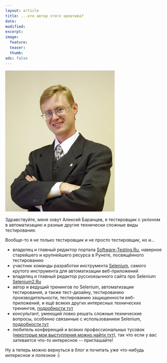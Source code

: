 ```yaml
---
layout: article
title: ...кто автор этого креатива?
date: 
modified:
excerpt:
image:
  feature:
  teaser:
  thumb:
ads: false
---
```

![Алексей Баранцев](/images/barantsev.jpg)

Здравствуйте, меня зовут Алексей Баранцев, я тестировщик с уклоном в автоматизацию и разные другие технически сложные виды тестирования.

Вообще-то я не только тестировщик и не просто тестировщик, но и...

- владелец и главный редактор портала [Software-Testing.Ru](http://software-testing.ru/), наверное старейшего и крупнейшего ресурса в Рунете, посвящённого тестированию
- участник команды разработки инструмента [Selenium](http://seleniumhq.org), самого крутого инструмента для автоматизации веб-приложений
- владелец и главный редактор русскоязычного сайта про Selenium [Selenium2.Ru](http://selenium2.ru)
- автор и ведущий тренингов по Selenium, автоматизации тестирования, а также тест-дизайну, тестированию производительности, тестированию защищенности веб-приложений, и ещё всяких других интересных технических тренингов, [подробности тут](http://software-testing.ru/trainings/)
- консультант, умеющий ловко решать сложные технические вопросы, особенно связанные с использованием Selenium, [подробности тут](http://selenium2.ru/consulting.html)
- любитель конференций и всяких профессиональных тусовок ([некоторые мои выступления можно найти тут](http://software-testing.ru/about/authors/9-barancev)), так что если у вас затевается что-то интересное -- приглашайте!

Ну а теперь можно вернуться в блог и почитать уже что-нибудь интересное и полезное :)
